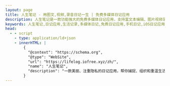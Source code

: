 ```yaml
---
layout: page
title: 人生笔记 - 用图文,视频,录音日记一生 | 免费多媒体日记应用
description: 人生笔记是一款功能强大的免费多媒体日记应用，支持富文本编辑、图片视频录音、日历视图、数据导出、云同步备份等功能。记录生活的每一个美好瞬间，支持iOS和Android免费下载。
keywords: 人生笔记,日记应用,生活记录,多媒体日记,免费日记应用,手机日记,iOS日记应用,Android日记软件,个人日记,私人日记,电子日记
head:
  - - script
    - type: application/ld+json
    - innerHTML: |
        {
          "@context": "https://schema.org",
          "@type": "WebSite",
          "url": "https://lifelog.iofree.xyz/zh/",
          "name": "人生笔记",
          "description": "一款美丽、注重隐私的日记应用，帮你捕捉、组织和重温生活的点滴，将你的记忆变为永恒的宝藏。"
        }
---
```


<script setup>
import { screenshotsConfig } from '../../config/screenshots.js'
</script>

<HeroWithPhone 
  name="人生笔记"
  text="用图文,视频,录音日记一生"
  tagline="记录生活的每一个美好瞬间"
  downloadLink="/docs/download"
/>

<FeatureGallery :screenshots="screenshotsConfig.zh" />
